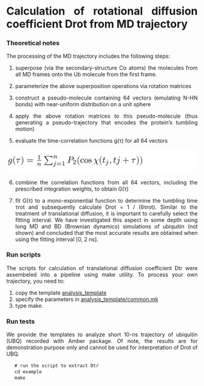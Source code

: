 <div align="justify">

# Calculation of rotational diffusion coefficient Drot from MD trajectory

### Theoretical notes

The processing of the MD trajectory includes the following steps:

1) superpose (via the secondary-structure Cα atoms) the molecules from all MD frames onto the Ub molecule from the
   first frame.

2) parameterize the above superposition operations via rotation matrices

3) construct a pseudo-molecule containing 64 vectors (emulating N-HN bonds) with near-uniform distribution on a unit
   sphere

4) apply the above rotation matrices to this pseudo-molecule (thus generating a pseudo-trajectory that encodes the
   protein’s tumbling motion)

5) evaluate the time-correlation functions g(τ) for all 64 vectors

<p align="center">
  <img src="figures/auto-correlation_func.png">
</p>

6) combine the correlation functions from all 64 vectors, including the prescribed integration
weights, to obtain G(τ)

7) fit G(τ) to a mono-exponential function to determine the tumbling time τrot and subsequently
calculate Drot = 1 / (6τrot). Similar to the treatment of translational diffusion, it is important to
carefully select the fitting interval. We have investigated this aspect in some depth using long MD and
BD (Brownian dynamics) simulations of ubiquitin (not shown) and concluded that the most accurate
results are obtained when using the fitting interval [0, 2 ns].


### Run scripts

The scripts for calculation of translational diffusion coefficient Dtr were assembeled into a pipeline using make
utility. To process your own trajectory, you need to:

1) copy the template [analysis_template](analysis_template)
2) specify the parameters in [analysis_template/common.mk](analysis_template/common.mk)
3) type make.

### Run tests

We provide the templates to analyze short 10-ns trajectory of ubiquitin (UBQ) recorded with Amber package. Of note, the
results are for demonstration purpose only and cannot be used for interpretation of Drot of UBQ.

```code-block:: bash
   # run the script to extract Dtr
   cd example
   make
```

</div>
